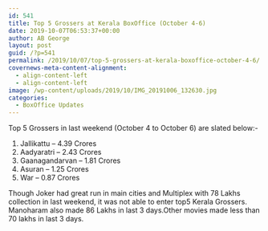 ```yaml
---
id: 541
title: Top 5 Grossers at Kerala BoxOffice (October 4-6)
date: 2019-10-07T06:53:37+00:00
author: AB George
layout: post
guid: /?p=541
permalink: /2019/10/07/top-5-grossers-at-kerala-boxoffice-october-4-6/
covernews-meta-content-alignment:
  - align-content-left
  - align-content-left
image: /wp-content/uploads/2019/10/IMG_20191006_132630.jpg
categories:
  - BoxOffice Updates
---
```

Top 5 Grossers in last weekend (October 4 to October 6) are slated below:-

  1. Jallikattu &#8211; 4.39 Crores
  2. Aadyaratri &#8211; 2.43 Crores
  3. Gaanagandarvan &#8211; 1.81 Crores
  4. Asuran &#8211; 1.25 Crores
  5. War &#8211; 0.87 Crores

Though Joker had great run in main cities and Multiplex with 78 Lakhs collection in last weekend, it was not able to enter top5 Kerala Grossers. Manoharam also made 86 Lakhs in last 3 days.Other movies made less than 70 lakhs in last 3 days.